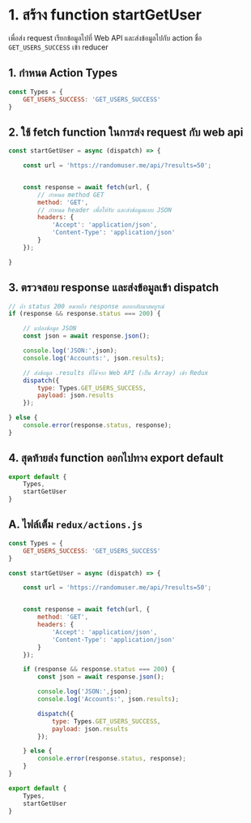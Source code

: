 

# 1. สร้าง function startGetUser

เพื่อส่ง request เรียกข้อมูลไปที่ Web API และส่งข้อมูลไปกับ action ชื่อ `GET_USERS_SUCCESS` เข้า reducer

## 1. กำหนด Action Types

```js
const Types = {
    GET_USERS_SUCCESS: 'GET_USERS_SUCCESS'
}
```

## 2. ใช้ fetch function ในการส่ง request กับ web api

```js
const startGetUser = async (dispatch) => {

    const url = 'https://randomuser.me/api/?results=50';


    const response = await fetch(url, {
        // กำหนด method GET
        method: 'GET',
        // กำหนด header เพื่อให้รับ และส่งข้อมูลแบบ JSON
        headers: {
            'Accept': 'application/json',
            'Content-Type': 'application/json'
        }
    });

}
```

## 3. ตรวจสอบ response และส่งข้อมูลเข้า dispatch 

```js
// ถ้า status 200 หมายถึง response ตอบกลับมาสมบูรณ์
if (response && response.status === 200) {

    // แปลงข้อมูล JSON
    const json = await response.json();

    console.log('JSON:',json);
    console.log('Accounts:', json.results);

    // ส่งข้อมูล .results ที่ได้จาก Web API (เป็น Array) เข้า Redux
    dispatch({
        type: Types.GET_USERS_SUCCESS,
        payload: json.results
    });

} else {
    console.error(response.status, response);
}
```

## 4. สุดท้ายส่ง function ออกไปทาง export default 

```js
export default {
    Types,
    startGetUser
} 
```

## A. ไฟล์เต็ม `redux/actions.js`

```js
const Types = {
    GET_USERS_SUCCESS: 'GET_USERS_SUCCESS'
}

const startGetUser = async (dispatch) => {

    const url = 'https://randomuser.me/api/?results=50';


    const response = await fetch(url, {
        method: 'GET',
        headers: {
            'Accept': 'application/json',
            'Content-Type': 'application/json'
        }
    });

    if (response && response.status === 200) {
        const json = await response.json();

        console.log('JSON:',json);
        console.log('Accounts:', json.results);

        dispatch({
            type: Types.GET_USERS_SUCCESS,
            payload: json.results
        });

    } else {
        console.error(response.status, response);
    }
}

export default {
    Types,
    startGetUser
} 
```